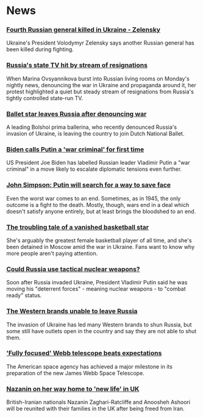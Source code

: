 # News
### [Fourth Russian general killed in Ukraine - Zelensky](https://www.bbc.com/news/world-europe-60767664)
Ukraine's President Volodymyr Zelensky says another Russian general has been killed during fighting. 
### [Russia's state TV hit by stream of resignations](https://www.bbc.com/news/world-europe-60763494)
When Marina Ovsyannikova burst into Russian living rooms on Monday's nightly news, denouncing the war in Ukraine and propaganda around it, her protest highlighted a quiet but steady stream of resignations from Russia's tightly controlled state-run TV.
### [Ballet star leaves Russia after denouncing war](https://www.bbc.com/news/entertainment-arts-60767490)
A leading Bolshoi prima ballerina, who recently denounced Russia's invasion of Ukraine, is leaving the country to join Dutch National Ballet.
### [Biden calls Putin a 'war criminal' for first time](https://www.bbc.com/news/world-us-canada-60773626)
US President Joe Biden has labelled Russian leader Vladimir Putin a "war criminal" in a move likely to escalate diplomatic tensions even further.
### [John Simpson: Putin will search for a way to save face](https://www.bbc.com/news/world-europe-60756993)
Even the worst war comes to an end. Sometimes, as in 1945, the only outcome is a fight to the death. Mostly, though, wars end in a deal which doesn't satisfy anyone entirely, but at least brings the bloodshed to an end. 
### [The troubling tale of a vanished basketball star](https://www.bbc.com/news/world-us-canada-60701050)
She's arguably the greatest female basketball player of all time, and she's been detained in Moscow amid the war in Ukraine. Fans want to know why more people aren't paying attention.
### [Could Russia use tactical nuclear weapons?](https://www.bbc.com/news/world-60664169)
Soon after Russia invaded Ukraine, President Vladimir Putin said he was moving his "deterrent forces" - meaning nuclear weapons -  to "combat ready" status. 
### [The Western brands unable to leave Russia](https://www.bbc.com/news/business-60733389)
The invasion of Ukraine has led many Western brands to shun Russia, but some still have outlets open in the country and say they are not able to shut them.
### ['Fully focused' Webb telescope beats expectations](https://www.bbc.com/news/science-environment-60771210)
The American space agency has achieved a major milestone in its preparation of the new James Webb Space Telescope.
### [Nazanin on her way home to 'new life' in UK](https://www.bbc.com/news/uk-60756870)
British-Iranian nationals Nazanin Zaghari-Ratcliffe and Anoosheh Ashoori will be reunited with their families in the UK after being freed from Iran.
